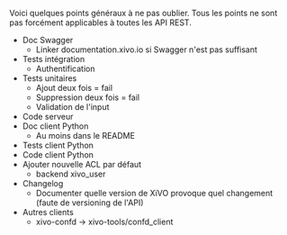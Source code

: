 Voici quelques points généraux à ne pas oublier. Tous les points ne sont pas forcément applicables à toutes les API REST.

-   Doc Swagger
    -   Linker documentation.xivo.io si Swagger n'est pas suffisant
-   Tests intégration
    -   Authentification
-   Tests unitaires
    -   Ajout deux fois = fail
    -   Suppression deux fois = fail
    -   Validation de l'input
-   Code serveur
-   Doc client Python
    -   Au moins dans le README
-   Tests client Python
-   Code client Python
-   Ajouter nouvelle ACL par défaut
    -    backend xivo_user
-   Changelog
    -   Documenter quelle version de XiVO provoque quel changement (faute de versioning de l'API)
-   Autres clients
    -   xivo-confd -\> xivo-tools/confd\_client
